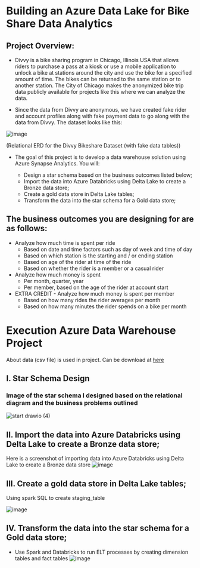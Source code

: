 # Building an Azure Data Lake for Bike Share Data Analytics

## Project Overview:

- Divvy is a bike sharing program in Chicago, Illinois USA that allows riders to purchase a pass at a kiosk or use a mobile application to unlock a bike at stations around the city and use the bike for a specified amount of time. The bikes can be returned to the same station or to another station. The City of Chicago makes the anonymized bike trip data publicly available for projects like this where we can analyze the data.

- Since the data from Divvy are anonymous, we have created fake rider and account profiles along with fake payment data to go along with the data from Divvy. The dataset looks like this:

![image](https://user-images.githubusercontent.com/114274480/223376036-628457bb-f42e-4ab7-9a35-8f8fa039731d.png)

(Relational ERD for the Divvy Bikeshare Dataset (with fake data tables))

- The goal of this project is to develop a data warehouse solution using Azure Synapse Analytics. You will:

  - Design a star schema based on the business outcomes listed below;
  - Import the data into Azure Databricks using Delta Lake to create a Bronze data store;
  - Create a gold data store in Delta Lake tables;
  - Transform the data into the star schema for a Gold data store;
 
## The business outcomes you are designing for are as follows:
- Analyze how much time is spent per ride
  - Based on date and time factors such as day of week and time of day
  - Based on which station is the starting and / or ending station
  - Based on age of the rider at time of the ride
  - Based on whether the rider is a member or a casual rider
- Analyze how much money is spent
  - Per month, quarter, year
  - Per member, based on the age of the rider at account start
- EXTRA CREDIT - Analyze how much money is spent per member
  - Based on how many rides the rider averages per month
  - Based on how many minutes the rider spends on a bike per month

# Execution Azure Data Warehouse Project
About data (csv file) is used in project. Can be download at [here](https://video.udacity-data.com/topher/2022/March/622a5fc6_azure-data-warehouse-projectdatafiles/azure-data-warehouse-projectdatafiles.zip)
## I. Star Schema Design
### Image of the star schema I designed based on the relational diagram and the business problems outlined
![start drawio (4)](https://user-images.githubusercontent.com/114274480/225688461-8950bca7-735c-4283-b4c5-8a754eef0d13.png)


## II. Import the data into Azure Databricks using Delta Lake to create a Bronze data store;
Here is a screenshot of importing data into Azure Databricks using Delta Lake to create a Bronze data store
 ![image](https://user-images.githubusercontent.com/114274480/225583164-aa08f233-11ac-424e-ac3a-cb325b4a032e.png)
## III. Create a gold data store in Delta Lake tables;
Using spark SQL to create staging_table
  
 ![image](https://user-images.githubusercontent.com/114274480/225587989-9f62c940-3912-47f2-8d8a-c30cc4cf23d5.png)
 
## IV. Transform the data into the star schema for a Gold data store;
- Use Spark and Databricks to run ELT processes by creating dimension tables and fact tables
 ![image](https://user-images.githubusercontent.com/114274480/225689683-7d6130b2-9536-4dd4-b032-c692019ce076.png)

